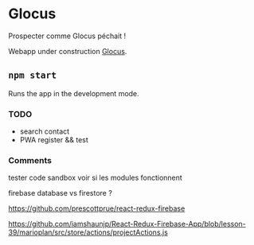 # Glocus

Prospecter comme Glocus péchait !

Webapp under construction [Glocus](https://glocus.netlify.app).

## `npm start`

Runs the app in the development mode.

### TODO

- search contact
- PWA register && test

### Comments

tester code sandbox voir si les modules fonctionnent

firebase database vs firestore ?

https://github.com/prescottprue/react-redux-firebase

https://github.com/iamshaunjp/React-Redux-Firebase-App/blob/lesson-39/marioplan/src/store/actions/projectActions.js
